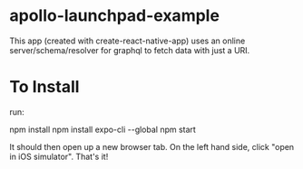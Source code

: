 # apollo-launchpad-example
This app (created with create-react-native-app) uses an online server/schema/resolver for graphql to fetch data with just a URI.

# To Install

run:

npm install
npm install expo-cli --global
npm start

It should then open up a new browser tab. On the left hand side, click "open in iOS simulator". That's it!
